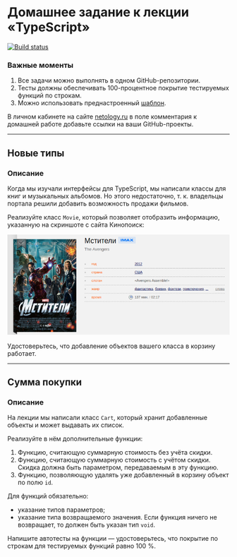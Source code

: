 # Домашнее задание к лекции «TypeScript»
[![Build status](https://ci.appveyor.com/api/projects/status/7vfc98x6ptvy85e9?svg=true)](https://ci.appveyor.com/project/Pavka16/typescript)

### **Важные моменты** 

1. Все задачи можно выполнять в одном GitHub-репозитории.
2. Тесты должны обеспечивать 100-процентное покрытие тестируемых функций по строкам.
3. Можно использовать преднастроенный [шаблон](../ts-template/).

В личном кабинете на сайте [netology.ru](http://netology.ru/) в поле комментария к домашней работе добавьте ссылки на ваши GitHub-проекты.

---

## Новые типы

### Описание

Когда мы изучали интерфейсы для TypeScript, мы написали классы для книг и музыкальных альбомов. Но этого недостаточно, т. к. владельцы портала решили добавить возможность продажи фильмов.

Реализуйте класс `Movie`, который позволяет отобразить информацию, указанную на скриншоте с сайта Кинопоиск:

![](pic/avengers.png)

Удостоверьтесь, что добавление объектов вашего класса в корзину работает.

---

## Сумма покупки

### Описание

На лекции мы написали класс `Cart`, который хранит добавленные объекты и может выдавать их список.

Реализуйте в нём дополнительные функции:
1. Функцию, считающую суммарную стоимость без учёта скидки.
2. Функцию, считающую суммарную стоимость с учётом скидки. Скидка должна быть параметром, передаваемым в эту функцию.
3. Функцию, позволяющую удалять уже добавленный в корзину объект по полю `id`.

Для функций обязательно:
- указание типов параметров;
- указание типа возвращаемого значения. Если функция ничего не возвращает, то должен быть указан тип `void`.

Напишите автотесты на функции — удостоверьтесь, что покрытие по строкам для тестируемых функций равно 100 %.


